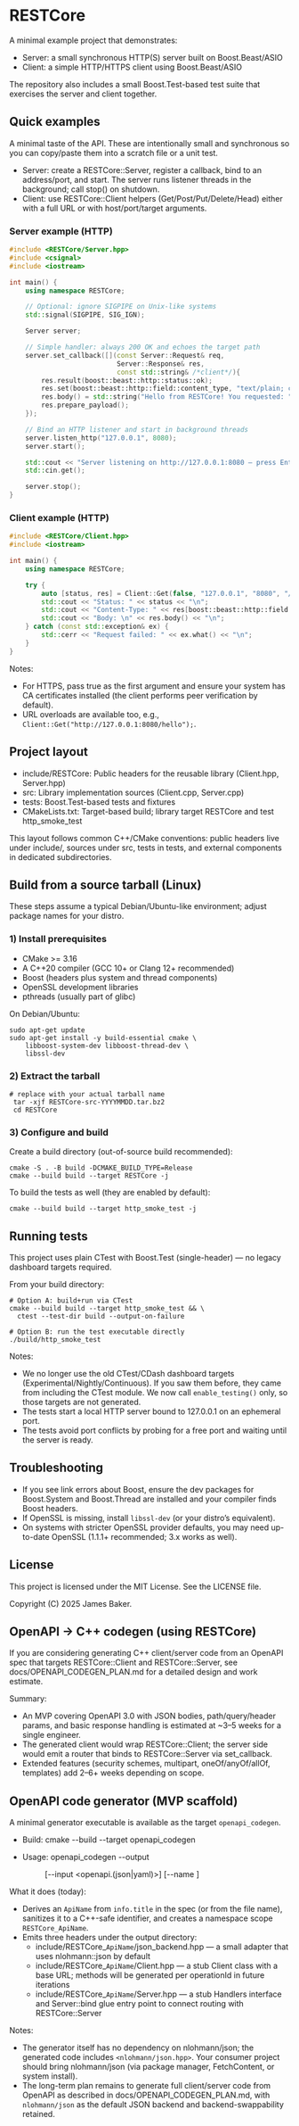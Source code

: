 # RESTCore

A minimal example project that demonstrates:
- Server: a small synchronous HTTP(S) server built on Boost.Beast/ASIO
- Client: a simple HTTP/HTTPS client using Boost.Beast/ASIO

The repository also includes a small Boost.Test-based test suite that exercises the server and client together.


## Quick examples

A minimal taste of the API. These are intentionally small and synchronous so you can copy/paste them into a scratch file or a unit test.

- Server: create a RESTCore::Server, register a callback, bind to an address/port, and start. The server runs listener threads in the background; call stop() on shutdown.
- Client: use RESTCore::Client helpers (Get/Post/Put/Delete/Head) either with a full URL or with host/port/target arguments.

### Server example (HTTP)
```cpp
#include <RESTCore/Server.hpp>
#include <csignal>
#include <iostream>

int main() {
    using namespace RESTCore;

    // Optional: ignore SIGPIPE on Unix-like systems
    std::signal(SIGPIPE, SIG_IGN);

    Server server;

    // Simple handler: always 200 OK and echoes the target path
    server.set_callback([](const Server::Request& req,
                           Server::Response& res,
                           const std::string& /*client*/){
        res.result(boost::beast::http::status::ok);
        res.set(boost::beast::http::field::content_type, "text/plain; charset=utf-8");
        res.body() = std::string("Hello from RESTCore! You requested: ") + std::string(req.target());
        res.prepare_payload();
    });

    // Bind an HTTP listener and start in background threads
    server.listen_http("127.0.0.1", 8080);
    server.start();

    std::cout << "Server listening on http://127.0.0.1:8080 — press Enter to stop...\n";
    std::cin.get();

    server.stop();
}
```

### Client example (HTTP)
```cpp
#include <RESTCore/Client.hpp>
#include <iostream>

int main() {
    using namespace RESTCore;

    try {
        auto [status, res] = Client::Get(false, "127.0.0.1", "8080", "/hello");
        std::cout << "Status: " << status << "\n";
        std::cout << "Content-Type: " << res[boost::beast::http::field::content_type] << "\n";
        std::cout << "Body: \n" << res.body() << "\n";
    } catch (const std::exception& ex) {
        std::cerr << "Request failed: " << ex.what() << "\n";
    }
}
```

Notes:
- For HTTPS, pass true as the first argument and ensure your system has CA certificates installed (the client performs peer verification by default).
- URL overloads are available too, e.g., `Client::Get("http://127.0.0.1:8080/hello");`.

## Project layout
- include/RESTCore: Public headers for the reusable library (Client.hpp, Server.hpp)
- src: Library implementation sources (Client.cpp, Server.cpp)
- tests: Boost.Test-based tests and fixtures
- CMakeLists.txt: Target-based build; library target RESTCore and test http_smoke_test

This layout follows common C++/CMake conventions: public headers live under include/<project>, sources under src, tests in tests, and external components in dedicated subdirectories.

## Build from a source tarball (Linux)
These steps assume a typical Debian/Ubuntu-like environment; adjust package names for your distro.

### 1) Install prerequisites
- CMake >= 3.16
- A C++20 compiler (GCC 10+ or Clang 12+ recommended)
- Boost (headers plus system and thread components)
- OpenSSL development libraries
- pthreads (usually part of glibc)

On Debian/Ubuntu:
```
sudo apt-get update
sudo apt-get install -y build-essential cmake \
    libboost-system-dev libboost-thread-dev \
    libssl-dev
```

### 2) Extract the tarball
```
# replace with your actual tarball name
 tar -xjf RESTCore-src-YYYYMMDD.tar.bz2
 cd RESTCore
```

### 3) Configure and build
Create a build directory (out-of-source build recommended):
```
cmake -S . -B build -DCMAKE_BUILD_TYPE=Release
cmake --build build --target RESTCore -j
```

To build the tests as well (they are enabled by default):
```
cmake --build build --target http_smoke_test -j
```



## Running tests
This project uses plain CTest with Boost.Test (single-header) — no legacy dashboard targets required.

From your build directory:
```
# Option A: build+run via CTest
cmake --build build --target http_smoke_test && \
  ctest --test-dir build --output-on-failure

# Option B: run the test executable directly
./build/http_smoke_test
```

Notes:
- We no longer use the old CTest/CDash dashboard targets (Experimental/Nightly/Continuous). If you saw them before, they came from including the CTest module. We now call `enable_testing()` only, so those targets are not generated.
- The tests start a local HTTP server bound to 127.0.0.1 on an ephemeral port.
- The tests avoid port conflicts by probing for a free port and waiting until the server is ready.


## Troubleshooting
- If you see link errors about Boost, ensure the dev packages for Boost.System and Boost.Thread are installed and your compiler finds Boost headers.
- If OpenSSL is missing, install `libssl-dev` (or your distro’s equivalent).
- On systems with stricter OpenSSL provider defaults, you may need up-to-date OpenSSL (1.1.1+ recommended; 3.x works as well).


## License
This project is licensed under the MIT License. See the LICENSE file.

Copyright (C) 2025 James Baker.


## OpenAPI → C++ codegen (using RESTCore)
If you are considering generating C++ client/server code from an OpenAPI spec that targets RESTCore::Client and RESTCore::Server, see docs/OPENAPI_CODEGEN_PLAN.md for a detailed design and work estimate.

Summary:
- An MVP covering OpenAPI 3.0 with JSON bodies, path/query/header params, and basic response handling is estimated at ~3–5 weeks for a single engineer.
- The generated client would wrap RESTCore::Client; the server side would emit a router that binds to RESTCore::Server via set_callback.
- Extended features (security schemes, multipart, oneOf/anyOf/allOf, templates) add 2–6+ weeks depending on scope.


## OpenAPI code generator (MVP scaffold)
A minimal generator executable is available as the target `openapi_codegen`.

- Build:
  cmake --build <your-build-dir> --target openapi_codegen

- Usage:
  openapi_codegen --output <dir> [--input <openapi.(json|yaml)>] [--name <ApiName>]

What it does (today):
- Derives an `ApiName` from `info.title` in the spec (or from the file name), sanitizes it to a C++-safe identifier, and creates a namespace scope `RESTCore_ApiName`.
- Emits three headers under the output directory:
  - include/RESTCore_`ApiName`/json_backend.hpp — a small adapter that uses nlohmann::json by default
  - include/RESTCore_`ApiName`/Client.hpp — a stub Client class with a base URL; methods will be generated per operationId in future iterations
  - include/RESTCore_`ApiName`/Server.hpp — a stub Handlers interface and Server::bind glue entry point to connect routing with RESTCore::Server

Notes:
- The generator itself has no dependency on nlohmann/json; the generated code includes `<nlohmann/json.hpp>`. Your consumer project should bring nlohmann/json (via package manager, FetchContent, or system install).
- The long-term plan remains to generate full client/server code from OpenAPI as described in docs/OPENAPI_CODEGEN_PLAN.md, with `nlohmann/json` as the default JSON backend and backend-swappability retained.
